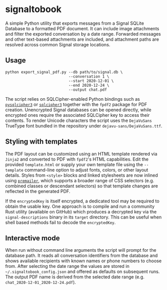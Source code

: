 # signaltobook

A simple Python utility that exports messages from a Signal SQLite
Database to a formatted PDF document. It can include image attachments
and filter the exported conversation by a date range. Forwarded messages
and other text-based attachments are included, and attachment paths are
resolved across common Signal storage locations.

## Usage

```
python export_signal_pdf.py --db path/to/signal.db \
                            --conversation 1 \
                            --start 2020-12-01 \
                            --end 2020-12-24 \
                            --output chat.pdf
```

The script relies on SQLCipher-enabled Python bindings such as
[`pysqlcipher3`](https://pypi.org/project/pysqlcipher3/) or
[`sqlcipher3`](https://pypi.org/project/sqlcipher3/) together with the
`fpdf2` package for PDF creation. Unencrypted Signal databases can be
opened directly, while encrypted ones require the associated SQLCipher
key to access their contents. To render Unicode characters the script
uses the `DejaVuSans` TrueType font bundled in the repository under
`dejavu-sans/DejaVuSans.ttf`.

## Styling with templates

The PDF layout can be customized using an HTML template rendered via
`Jinja2` and converted to PDF with `fpdf2`'s HTML capabilities. Edit the
provided `template.html` or supply your own template file using the
`--template` command-line option to adjust fonts, colors, or other layout
details. Styles from `<style>` blocks and linked stylesheets are now inlined
using [`premailer`](https://pypi.org/project/premailer/), which supports a
broader range of CSS selectors (e.g. combined classes or descendant
selectors) so that template changes are reflected in the generated PDF.

If the `encryptedKey` is itself encrypted, a dedicated tool may be
required to obtain the usable key. One approach is to compile and run a
community Rust utility (available on GitHub) which produces a decrypted
key via the `signal-descriptions` binary in its `target` directory. This
can be useful when shell based methods fail to decode the `encryptedKey`.

## Interactive mode

When run without command line arguments the script will prompt for the
database path. It reads all conversation identifiers from the database and
shows available recipients with known names or phone numbers to choose from.
After selecting the date range the values are stored in
`~/.signaltobook_config.json` and offered as defaults on subsequent runs. The
output PDF name is derived from the selected date range (e.g.
`chat_2020-12-01_2020-12-24.pdf`).

